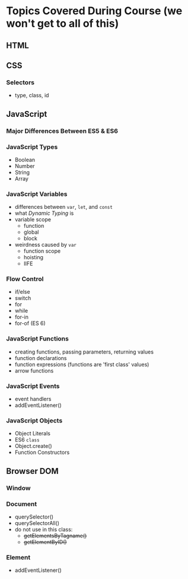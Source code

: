 # Topics Covered During Course (we won't get to all of this)

## HTML


## CSS
### Selectors
- type, class, id

## JavaScript
### Major Differences Between ES5 & ES6

### JavaScript Types
- Boolean
- Number
- String
- Array

### JavaScript Variables
  - differences between `var`, `let`, and `const`
  - what *Dynamic Typing* is
  - variable scope
    - function
    - global
    - block
  - weirdness caused by `var` 
    - function scope
    - hoisting
    - IIFE
    
    
### Flow Control
- if/else
- switch
- for
- while
- for-in
- for-of (ES 6)

### JavaScript Functions
- creating functions, passing parameters, returning values
- function declarations
- function expressions (functions are 'first class' values)
- arrow functions

### JavaScript Events
- event handlers
- addEventListener()

### JavaScript Objects
  - Object Literals
  - ES6 `class`
  - Object.create()
  - Function Constructors
  
## Browser DOM

### Window

### Document
- querySelector()
- querySelectorAll()
- do not use in this class:
  - ~~getElementsByTagname()~~
  - ~~getElementByID()~~


### Element
- addEventListener()


